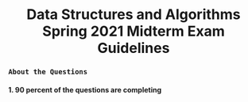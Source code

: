 # <h1 align="center"> Data Structures and Algorithms Spring 2021 Midterm Exam Guidelines

### `About the Questions` 
#### 1. 90 percent of the questions are completing 
